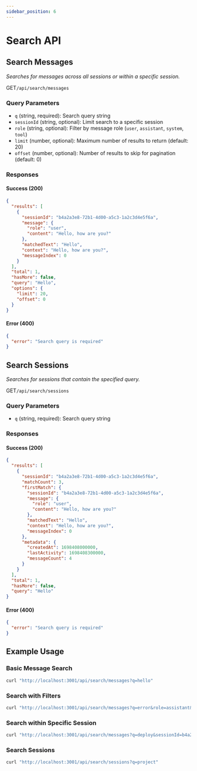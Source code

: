 ```yaml
---
sidebar_position: 6
---
```


# Search API

## Search Messages
*Searches for messages across all sessions or within a specific session.*

<p class="api-endpoint-header"><span class="api-method get">GET</span><code>/api/search/messages</code></p>

### Query Parameters
- `q` (string, required): Search query string
- `sessionId` (string, optional): Limit search to a specific session
- `role` (string, optional): Filter by message role (`user`, `assistant`, `system`, `tool`)
- `limit` (number, optional): Maximum number of results to return (default: 20)
- `offset` (number, optional): Number of results to skip for pagination (default: 0)

### Responses

#### Success (200)
```json
{
  "results": [
    {
      "sessionId": "b4a2a3e8-72b1-4d00-a5c3-1a2c3d4e5f6a",
      "message": {
        "role": "user",
        "content": "Hello, how are you?"
      },
      "matchedText": "Hello",
      "context": "Hello, how are you?",
      "messageIndex": 0
    }
  ],
  "total": 1,
  "hasMore": false,
  "query": "Hello",
  "options": {
    "limit": 20,
    "offset": 0
  }
}
```

#### Error (400)
```json
{
  "error": "Search query is required"
}
```

## Search Sessions
*Searches for sessions that contain the specified query.*

<p class="api-endpoint-header"><span class="api-method get">GET</span><code>/api/search/sessions</code></p>

### Query Parameters
- `q` (string, required): Search query string

### Responses

#### Success (200)
```json
{
  "results": [
    {
      "sessionId": "b4a2a3e8-72b1-4d00-a5c3-1a2c3d4e5f6a",
      "matchCount": 3,
      "firstMatch": {
        "sessionId": "b4a2a3e8-72b1-4d00-a5c3-1a2c3d4e5f6a",
        "message": {
          "role": "user",
          "content": "Hello, how are you?"
        },
        "matchedText": "Hello",
        "context": "Hello, how are you?",
        "messageIndex": 0
      },
      "metadata": {
        "createdAt": 1698408000000,
        "lastActivity": 1698408300000,
        "messageCount": 4
      }
    }
  ],
  "total": 1,
  "hasMore": false,
  "query": "Hello"
}
```

#### Error (400)
```json
{
  "error": "Search query is required"
}
```

## Example Usage

### Basic Message Search
```bash
curl "http://localhost:3001/api/search/messages?q=hello"
```

### Search with Filters
```bash
curl "http://localhost:3001/api/search/messages?q=error&role=assistant&limit=10"
```

### Search within Specific Session
```bash
curl "http://localhost:3001/api/search/messages?q=deploy&sessionId=b4a2a3e8-72b1-4d00-a5c3-1a2c3d4e5f6a"
```

### Search Sessions
```bash
curl "http://localhost:3001/api/search/sessions?q=project"
```